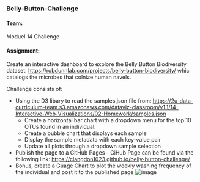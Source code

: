### Belly-Button-Challenge

#### Team:
Moduel 14 Challenge

#### Assignment:
Create an interactive dashboard to explore the Belly Button Biodiversity dataset: https://robdunnlab.com/projects/belly-button-biodiversity/ whic catalogs the microbes that colnize human navels. 

Challenge consists of: 
* Using the D3 libary to read the samples.json file from: https://2u-data-curriculum-team.s3.amazonaws.com/dataviz-classroom/v1.1/14-Interactive-Web-Visualizations/02-Homework/samples.json
    - Create a horizontal bar chart with a dropdown menu for the top 10 OTUs found in an individual.
    - Create a bubble chart that displays each sample
    - Display the sample metadata with each key-value pair
    - Update all plots through a dropdown sample selection
* Publish the page to a GitHub Pages
      - GiHub Page can be found via the following link: https://clangdon1023.github.io/belly-button-challenge/
* Bonus, create a Guage Chart to plot the weekly washing frequency of the individual and post it to the published page
     ![image](https://static.bc-edx.com/data/dl-1-2/m14/lms/img/gauge.jpg)
